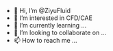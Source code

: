 - 👋 Hi, I’m @ZiyuFluid
- 👀 I’m interested in CFD/CAE
- 🌱 I’m currently learning ...
- 💞️ I’m looking to collaborate on ...
- 📫 How to reach me ...

<!---
ZiyuFluid/ZiyuFluid is a ✨ special ✨ repository because its `README.md` (this file) appears on your GitHub profile.
You can click the Preview link to take a look at your changes.
--->
